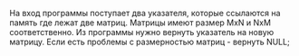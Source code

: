 На вход программы поступает два указателя, которые ссылаются на память где лежат две матриц. Матрицы имеют размер MxN и NxM соответственно.
Из программы нужно вернуть указатель на новую матрицу. Если есть проблемы с размерностью матриц - вернуть NULL;


